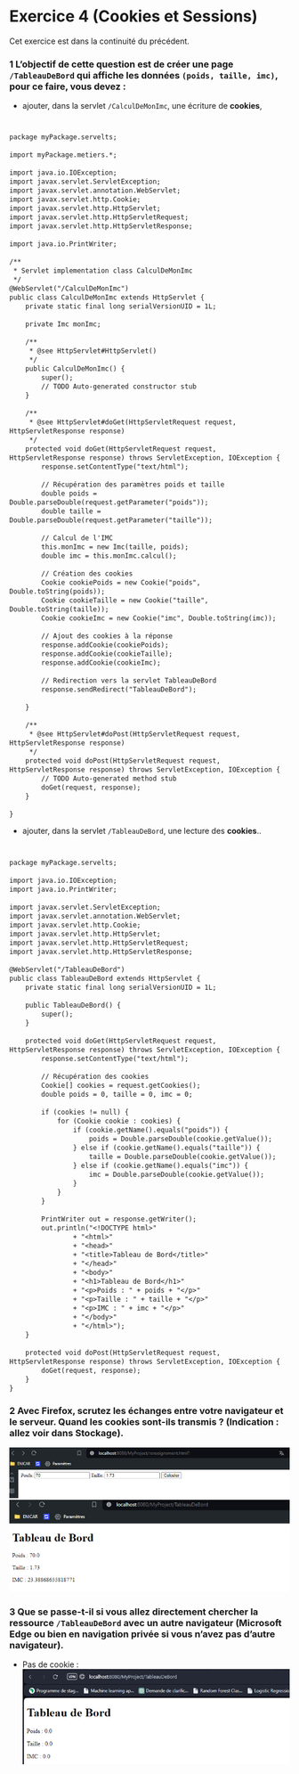 # Exercice 4 (Cookies et Sessions)
Cet exercice est dans la continuité du précédent.
### 1 L’objectif de cette question est de créer une page `/TableauDeBord` qui affiche les données `(poids, taille, imc)`, pour ce faire, vous devez :  
- ajouter, dans la servlet `/CalculDeMonImc`, une écriture de **cookies**, 
#
	package myPackage.servelts;

	import myPackage.metiers.*;

	import java.io.IOException;
	import javax.servlet.ServletException;
	import javax.servlet.annotation.WebServlet;
	import javax.servlet.http.Cookie;
	import javax.servlet.http.HttpServlet;
	import javax.servlet.http.HttpServletRequest;
	import javax.servlet.http.HttpServletResponse;

	import java.io.PrintWriter;

	/**
	 * Servlet implementation class CalculDeMonImc
	 */
	@WebServlet("/CalculDeMonImc")
	public class CalculDeMonImc extends HttpServlet {
		private static final long serialVersionUID = 1L;
		
		private Imc monImc;
		   
		/**
		 * @see HttpServlet#HttpServlet()
		 */
		public CalculDeMonImc() {
			super();
			// TODO Auto-generated constructor stub
		}

		/**
		 * @see HttpServlet#doGet(HttpServletRequest request, HttpServletResponse response)
		 */
		protected void doGet(HttpServletRequest request, HttpServletResponse response) throws ServletException, IOException {
			response.setContentType("text/html");
			
			// Récupération des paramètres poids et taille
			double poids = Double.parseDouble(request.getParameter("poids"));
			double taille = Double.parseDouble(request.getParameter("taille"));
			
			// Calcul de l'IMC
			this.monImc = new Imc(taille, poids);
			double imc = this.monImc.calcul();
			
			// Création des cookies
			Cookie cookiePoids = new Cookie("poids", Double.toString(poids));
			Cookie cookieTaille = new Cookie("taille", Double.toString(taille));
			Cookie cookieImc = new Cookie("imc", Double.toString(imc));
			
			// Ajout des cookies à la réponse
			response.addCookie(cookiePoids);
			response.addCookie(cookieTaille);
			response.addCookie(cookieImc);
			
			// Redirection vers la servlet TableauDeBord
			response.sendRedirect("TableauDeBord");
			
		}

		/**
		 * @see HttpServlet#doPost(HttpServletRequest request, HttpServletResponse response)
		 */
		protected void doPost(HttpServletRequest request, HttpServletResponse response) throws ServletException, IOException {
			// TODO Auto-generated method stub
			doGet(request, response);
		}

	}


- ajouter, dans la servlet `/TableauDeBord`, une lecture des **cookies**.. 
#
	package myPackage.servelts;

	import java.io.IOException;
	import java.io.PrintWriter;

	import javax.servlet.ServletException;
	import javax.servlet.annotation.WebServlet;
	import javax.servlet.http.Cookie;
	import javax.servlet.http.HttpServlet;
	import javax.servlet.http.HttpServletRequest;
	import javax.servlet.http.HttpServletResponse;

	@WebServlet("/TableauDeBord")
	public class TableauDeBord extends HttpServlet {
		private static final long serialVersionUID = 1L;
		   
		public TableauDeBord() {
			super();
		}

		protected void doGet(HttpServletRequest request, HttpServletResponse response) throws ServletException, IOException {
			response.setContentType("text/html");
			
			// Récupération des cookies
			Cookie[] cookies = request.getCookies();
			double poids = 0, taille = 0, imc = 0;
			
			if (cookies != null) {
				for (Cookie cookie : cookies) {
					if (cookie.getName().equals("poids")) {
						poids = Double.parseDouble(cookie.getValue());
					} else if (cookie.getName().equals("taille")) {
						taille = Double.parseDouble(cookie.getValue());
					} else if (cookie.getName().equals("imc")) {
						imc = Double.parseDouble(cookie.getValue());
					}
				}
			}
			
			PrintWriter out = response.getWriter();
			out.println("<!DOCTYPE html>"
					+ "<html>"
					+ "<head>"
					+ "<title>Tableau de Bord</title>"
					+ "</head>"
					+ "<body>"
					+ "<h1>Tableau de Bord</h1>"
					+ "<p>Poids : " + poids + "</p>"
					+ "<p>Taille : " + taille + "</p>"
					+ "<p>IMC : " + imc + "</p>"
					+ "</body>"
					+ "</html>");
		}

		protected void doPost(HttpServletRequest request, HttpServletResponse response) throws ServletException, IOException {
			doGet(request, response);
		}
	}
 
### 2 Avec Firefox, scrutez les échanges entre votre navigateur et le serveur. Quand les cookies sont-ils transmis ? (Indication : allez voir dans Stockage).  
![test](../assets/TP2_test1.png)
![test](../assets/TP2_cookie.png)
### 3 Que se passe-t-il si vous allez directement chercher la ressource `/TableauDeBord` avec un autre navigateur (Microsoft Edge ou bien en navigation privée si vous n’avez pas d’autre navigateur).  
- Pas de cookie :  
![test](../assets/TP2_cookie2.png)